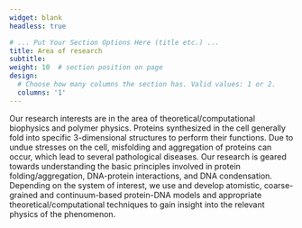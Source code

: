 ```yaml
---
widget: blank
headless: true

# ... Put Your Section Options Here (title etc.) ...
title: Area of research
subtitle:
weight: 10  # section position on page
design:
  # Choose how many columns the section has. Valid values: 1 or 2.
  columns: '1'
---
```


Our research interests are in the area of theoretical/computational biophysics and polymer physics.<!--more--> Proteins synthesized in the cell generally fold into specific 3-dimensional structures to perform their functions. Due to undue stresses on the cell, misfolding and aggregation of proteins can occur, which lead to several pathological diseases. Our research is geared towards understanding the basic principles involved in protein folding/aggregation, DNA-protein interactions, and DNA condensation. Depending on the system of interest, we use and develop atomistic, coarse-grained and continuum-based protein-DNA models and appropriate theoretical/computational techniques to gain insight into the relevant physics of the phenomenon.
